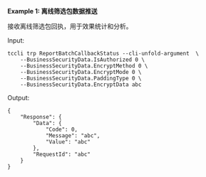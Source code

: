 **Example 1: 离线筛选包数据推送**

接收离线筛选包回执，用于效果统计和分析。

Input: 

```
tccli trp ReportBatchCallbackStatus --cli-unfold-argument  \
    --BusinessSecurityData.IsAuthorized 0 \
    --BusinessSecurityData.EncryptMethod 0 \
    --BusinessSecurityData.EncryptMode 0 \
    --BusinessSecurityData.PaddingType 0 \
    --BusinessSecurityData.EncryptData abc
```

Output: 
```
{
    "Response": {
        "Data": {
            "Code": 0,
            "Message": "abc",
            "Value": "abc"
        },
        "RequestId": "abc"
    }
}
```

